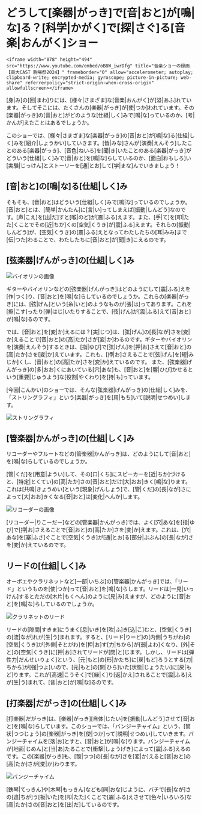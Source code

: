 # どうして[楽器|がっき]で[音|おと]が[鳴|な]る？[科学|かがく]で[探|さぐ]る[音楽|おんがく]ショー

```
<iframe width="878" height="494" src="https://www.youtube.com/embed/oB8W_iwrDfg" title="音楽ショーの録画 【東大CAST 駒場祭2024】" frameborder="0" allow="accelerometer; autoplay; clipboard-write; encrypted-media; gyroscope; picture-in-picture; web-share" referrerpolicy="strict-origin-when-cross-origin" allowfullscreen></iframe>
```

[身|み]の[回|まわ]りには、[様々|さまざま]な[音楽|おんがく]が[溢|あふ]れています。そしてそこには、たくさんの[楽器|がっき]が[使|つか]われています。その[楽器|がっき]の[音|おと]がどのような[仕組|しく]みで[鳴|な]っているのか、[考|かんが]えたことはあるでしょうか。

このショーでは、[様々|さまざま]な[楽器|がっき]の[音|おと]が[鳴|な]る[仕組|しく]みを[紹介|しょうかい]していきます。[皆|みな]さんが[演奏|えんそう]したことのある[楽器|がっき]、[音色|ねいろ]を[聞|き]いたことのある[楽器|がっき]がどういう[仕組|しく]みで[音|おと]を[鳴|な]らしているのか、[面白|おもしろ]い[実験|じっけん]とストーリーを[通|とお]して[学|まな]んでいきましょう！

## [音|おと]の[鳴|な]る[仕組|しく]み

そもそも、[音|おと]はどういう[仕組|しく]みで[鳴|な]っているのでしょうか。[音|おと]とは、[簡単|かんたん]に[言|い]ってしまえば[振動|しんどう]なのです。[声|こえ]を[出|だ]すと[喉|のど]が[震|ふる]えます。また、[手|て]を[叩|たた]くことでその[近|ちか]くの[空気|くうき]が[震|ふる]えます。それらの[振動|しんどう]が、[空気|くうき]の[震|ふる]えとなってわたしたちの[耳|みみ]まで[伝|つた]わることで、わたしたちに[音|おと]が[聞|き]こえるのです。

## [弦楽器|げんがっき]の[仕組|しく]み

![バイオリンの画像](/img/sound/violin.jpg)

ギターやバイオリンなどの[弦楽器|げんがっき]はどのようにして[震|ふる]えを[作|つく]り、[音|おと]を[鳴|な]らしているのでしょうか。これらの[楽器|がっき]には、[弦|げん]という[糸|いと]のようなものが[張|は]ってあります。これを[擦|こす]ったり[弾|はじ]いたりすることで、[弦|げん]が[震|ふる]えて[音|おと]が[鳴|な]るのです。

では、[音|おと]を[変|か]えるには？[実|じつ]は、[弦|げん]の[長|なが]さを[変|か]えることで[音|おと]の[高|たか]さが[変|か]わるのです。ギターやバイオリンを[演奏|えんそう]するときは、[指|ゆび]で[弦|げん]を[押|お]さえて[音|おと]の[高|たか]さを[変|か]えています。これも、[押|お]さえることで[弦|げん]を[短|みじか]くし、[音|おと]の[高|たか]さを[変|か]えているのです。
また、[弦楽器|げんがっき]の[多|おお]くにあいている[穴|あな]も、[音|おと]を[響|ひび]かせるという[重要|じゅうよう]な[役割|やくわり]を[持|も]っています。

[今回|こんかい]のショーでは、そんな[弦楽器|げんがっき]の[仕組|しく]みを、「ストリングラフィ」という[楽器|がっき]を[用|もち]いて[説明|せつめい]します。

![ストリングラフィ](/img/sound/stringraphy.jpg)

## [管楽器|かんがっき]の[仕組|しく]み

リコーダーやフルートなどの[管楽器|かんがっき]は、どのようにして[音|おと]を[鳴|な]らしているのでしょうか。

[管|くだ]を[用意|ようい]して、その[口|くち]にスピーカーを[近|ちか]づけると、[特定|とくてい]の[高|たか]さの[音|おと]だけ[大|おお]きく[鳴|な]ります。これは[共鳴|きょうめい]という[現象|げんしょう]で、[管|くだ]の[長|なが]さによって[大|おお]きくなる[音|おと]は[変化|へんか]します。

![リコーダーの画像](/img/sound/recorder.jpg)

[リコーダー|りこーだー]などの[管楽器|かんがっき]では、よく[穴|あな]を[指|ゆび]で[押|お]さえることで[音|おと]の[高|たか]さを[変|か]えます。これは、[穴|あな]を[塞|ふさ]ぐことで[空気|くうき]が[通|とお]る[部分|ぶぶん]の[長|なが]さを[変|か]えているのです。

## リードの[仕組|しく]み

オーボエやクラリネットなど[一部|いちぶ]の[管楽器|かんがっき]では、「リード」というものを[使|つか]って[音|おと]を[鳴|な]らします。リードは[一見|いっけん]するとただの[木片|もくへん]のように[見|み]えますが、どのように[音|おと]を[鳴|な]らしているのでしょうか。

![クラリネットのリード](/img/sound/reed.jpg)

リードの[隙間|すきま]にうまく[息|いき]を[吹|ふ]き[込|こ]むと、[空気|くうき]の[流|なが]れが[生|う]まれます。すると、[リード|りーど]の[内側|うちがわ]の[空気|くうき]が[外側|そとがわ]を[押|お]す[力|ちから]が[弱|よわ]くなり、[外|そと]の[空気|くうき]に[押|お]されてリードが[閉|と]じます。しかし、リードは[弾性力|だんせいりょく]という、[元|もと]の[形|かたち]に[戻|もど]ろうとする[力|ちから]が[強|つよ]いので、[元|もと]の[開|ひら]いた[状態|じょうたい]に[戻|もど]ります。これが[高速|こうそく]で[繰|く]り[返|かえ]されることで[震|ふる]えが[生|う]まれて、[音|おと]が[鳴|な]るのです。

## [打楽器|だがっき]の[仕組|しく]み

[打楽器|だがっき]は、[楽器|がっき][自体|じたい]を[振動|しんどう]させて[音|おと]を[鳴|な]らしています。このショーでは、「バンジーチャイム」という、[筒状|つつじょう]の[楽器|がっき]を[使|つか]って[説明|せつめい]していきます。バンジーチャイムを[落|お]とすと、[音|おと]が[鳴|な]ります。バンジーチャイムが[地面|じめん]と[当|あ]たることで[衝撃|しょうげき]によって[震|ふる]えるのです。この[楽器|がっき]も、[筒|つつ]の[長|なが]さを[変|か]えると[音|おと]の[高|たか]さが[変|か]わります。

![バンジーチャイム](/img/sound/bungee_chimes.jpg)

[鉄琴|てっきん]や[木琴|もっきん]なども[同|おな]じように、バチで[長|なが]さの[違|ちが]う[板|いた]を[叩|たた]くことで[震|ふる]えさせて[色々|いろいろ]な[高|たか]さの[音|おと]を[出|だ]しているのです。
